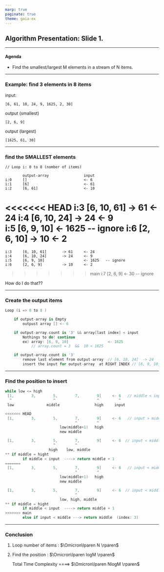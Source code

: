 ```yaml
---
marp: true
paginate: true
theme: gaia-ex
---
```



Algorithm Presentation: Slide 1.
---


---
#### Agenda

- Find the smallest/largest M elements in a stream of N items.



---
### Example:  find 3 elements in 8 items
input:

    [6, 61, 10, 24, 9, 1625, 2, 30]
output (smallest)

    [2, 6, 9]
output (largest)

    [1625, 61, 30]

---
###  find the SMALLEST elements

    // Loop i: 0 to 8 (nomber of items)

            output-array                input
    i:0     []                          <- 6
    i:1     [6]                         <- 61
    i:2     [6, 61]                     <- 10
<<<<<<< HEAD
    i:3     [6, 10, 61]       -> 61     <- 24 
    i:4     [6, 10, 24]       -> 24     <- 9  
    i:5     [6, 9, 10]                  <- 1625   -- ignore
    i:6     [2, 6, 10]         -> 10     <- 2 
=======
    i:3     [6, 10, 61]       -> 61     <- 24
    i:4     [6, 10, 24]       -> 24     <- 9
    i:5     [6, 9, 10]                  <- 1625   -- ignore
    i:6     [2, 6, 9]         -> 10     <- 2
>>>>>>> main
    i:7     [2, 6, 9]                   <- 30     -- ignore

How do I do that??

---
### Create the output items
```swift
Loop (i => 0 to 8 )

    if output-array is Empty
        outpust array [] <- 6

    if output-array.count is '3' && array[last index] < input
        Nothings to do! continue
        ex) array: [6, 9, 10]                  <- 1625
            // array.count = 3  &&  10 < 1625

    if output-array.count is '3'
        remove last element from output-array  // [6, 10, 24]  -> 24   <- input:9
        insert the input for output-array  at RIGHT INDEX // [6, 9, 10]
```

---
### Find the position to insert
```swift
while low <= high
 [1,        3,        5,        7,        9]     <- 6   // middle < input
  ^                   ^                   ^         ^
 low               middle                high     input

<<<<<<< HEAD
 [1,        3,        5,        7,        9]     <- 6   // input > middle 
                                ^         ^         
                         low(middle+1)   high  
                         new middle   

 [1,        3,        5,        7,        9]     <- 6  // input < middle
                      ^         ^         
                    high    low, middle     
** if middle = hight 
        if middle < input  ----> return middle + 1 
=======
 [1,        3,        5,        7,        9]     <- 6   // input < middle
                                ^         ^
                         low(middle+1)   high
                         new middle

 [1,        3,        5,        7,        9]     <- 6  // input < middle
                                ^
                         low, high, middle
** if middle = hight
        if middle < input  ----> return middle + 1
>>>>>>> main
        else if input < middle ---> return middle  (index: 3)
```
---
### Conclusion
1. Loop number of items : $\Omicron\lparen N \rparen$
    


2. Find the position  :  $\Omicron\lparen logM \rparen$

    Total Time Complexity ====>  $\Omicron\lparen NlogM \rparen$

